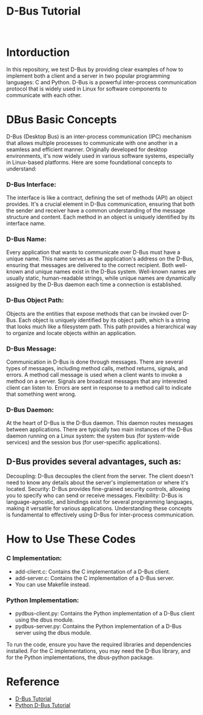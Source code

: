 # D-Bus Tutorial
<br>  

# Intorduction

In this repository, we test D-Bus by providing clear examples of how to implement both a client and a server in two popular programming languages: C and Python. D-Bus is a powerful inter-process communication protocol that is widely used in Linux for software components to communicate with each other.
<br>  

# DBus Basic Concepts
D-Bus (Desktop Bus) is an inter-process communication (IPC) mechanism that allows multiple processes to communicate with one another in a seamless and efficient manner. Originally developed for desktop environments, it's now widely used in various software systems, especially in Linux-based platforms. Here are some foundational concepts to understand:

### D-Bus Interface:   
The interface is like a contract, defining the set of methods (API) an object provides. It's a crucial element in D-Bus communication, ensuring that both the sender and receiver have a common understanding of the message structure and content. Each method in an object is uniquely identified by its interface name.

### D-Bus Name:   
Every application that wants to communicate over D-Bus must have a unique name. This name serves as the application's address on the D-Bus, ensuring that messages are delivered to the correct recipient. Both well-known and unique names exist in the D-Bus system. Well-known names are usually static, human-readable strings, while unique names are dynamically assigned by the D-Bus daemon each time a connection is established.

### D-Bus Object Path:   
Objects are the entities that expose methods that can be invoked over D-Bus. Each object is uniquely identified by its object path, which is a string that looks much like a filesystem path. This path provides a hierarchical way to organize and locate objects within an application.

### D-Bus Message:   
Communication in D-Bus is done through messages. There are several types of messages, including method calls, method returns, signals, and errors. A method call message is used when a client wants to invoke a method on a server. Signals are broadcast messages that any interested client can listen to. Errors are sent in response to a method call to indicate that something went wrong.

### D-Bus Daemon:  
At the heart of D-Bus is the D-Bus daemon. This daemon routes messages between applications. There are typically two main instances of the D-Bus daemon running on a Linux system: the system bus (for system-wide services) and the session bus (for user-specific applications).

## D-Bus provides several advantages, such as:  

Decoupling: D-Bus decouples the client from the server. The client doesn't need to know any details about the server's implementation or where it's located.
Security: D-Bus provides fine-grained security controls, allowing you to specify who can send or receive messages.
Flexibility: D-Bus is language-agnostic, and bindings exist for several programming languages, making it versatile for various applications.
Understanding these concepts is fundamental to effectively using D-Bus for inter-process communication.


# How to Use These Codes  
### C Implementation:  
* add-client.c: Contains the C implementation of a D-Bus client.  
* add-server.c: Contains the C implementation of a D-Bus server. 
* You can use Makefile instead.   

### Python Implementation:  
* pydbus-client.py: Contains the Python implementation of a D-Bus client using the dbus module.  
* pydbus-server.py: Contains the Python implementation of a D-Bus server using the dbus module.  

To run the code, ensure you have the required libraries and dependencies installed. For the C implementations, you may need the D-Bus library, and for the Python implementations, the dbus-python package.

# Reference
* [D-Bus Tutorial](https://www.softprayog.in/programming/d-bus-tutorial)
* [Python D-Bus Tutorial](https://dbus.freedesktop.org/doc/dbus-python/)